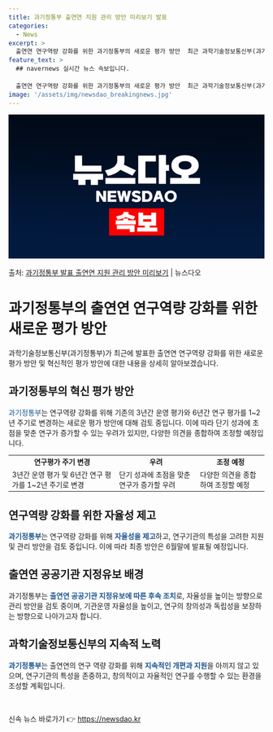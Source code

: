 ```yaml
---
title: 과기정통부 출연연 지원 관리 방안 미리보기 발표
categories:
  - News
excerpt: >
  출연연 연구역량 강화를 위한 과기정통부의 새로운 평가 방안  최근 과학기술정보통신부(과기정통부)는 출연연 공…
feature_text: >
  ## navernews 실시간 뉴스 속보입니다.

  출연연 연구역량 강화를 위한 과기정통부의 새로운 평가 방안  최근 과학기술정보통신부(과기정통부)는 출연연 공…
image: '/assets/img/newsdao_breakingnews.jpg'
---
```


![뉴스다오 속보](/assets/img/newsdao_breakingnews.jpg)

<p>출처: <a href="https://newsdao.kr/4349" rel="dofollow">과기정통부 발표 출연연 지원 관리 방안 미리보기</a> | 뉴스다오</p>

<h1>과기정통부의 출연연 연구역량 강화를 위한 새로운 평가 방안</h1>
<p data-ke-size="size16">과학기술정보통신부(과기정통부)가 최근에 발표한 출연연 연구역량 강화를 위한 새로운 평가 방안 및 혁신적인 평가 방안에 대한 내용을 상세히 알아보겠습니다. </p>

<h2 data-ke-size="size26">과기정통부의 혁신 평가 방안</h2>
<p><span style="color: #1a5490;">과기정통부</span>는 연구역량 강화를 위해 기존의 3년간 운영 평가와 6년간 연구 평가를 1~2년 주기로 변경하는 새로운 평가 방안에 대해 검토 중입니다. 이에 따라 단기 성과에 초점을 맞춘 연구가 증가할 수 있는 우려가 있지만, 다양한 의견을 종합하여 조정할 예정입니다.</p>
<table>
	<tr>
		<td style="text-align: center; height: 17px;"><b>연구평가 주기 변경</b></td>
		<td style="text-align: center; height: 17px;"><b>우려</b></td>
		<td style="text-align: center; height: 17px;"><b>조정 예정</b></td>
	</tr>
	<tr>
		<td>3년간 운영 평가 및 6년간 연구 평가를 1~2년 주기로 변경</td>
		<td>단기 성과에 초점을 맞춘 연구가 증가할 우려</td>
		<td>다양한 의견을 종합하여 조정할 예정</td>
	</tr>
</table>

<h2 data-ke-size="size26">연구역량 강화를 위한 자율성 제고</h2>
<p><b><span style="color: #1a5490;">과기정통부</span></b>는 연구역량 강화를 위해 <b><span style="color: #1a5490;">자율성을 제고</span></b>하고, 연구기관의 특성을 고려한 지원 및 관리 방안을 검토 중입니다. 이에 따라 최종 방안은 6월말에 발표될 예정입니다.</p>

<h2 data-ke-size="size26">출연연 공공기관 지정유보 배경</h2>
<p>과기정통부는 <b><span style="color: #1a5490;">출연연 공공기관 지정유보에 따른 후속 조치</span></b>로, 자율성을 높이는 방향으로 관리 방안을 검토 중이며, 기관운영 자율성을 높이고, 연구의 창의성과 독립성을 보장하는 방향으로 나아가고자 합니다.</p>

<h2 data-ke-size="size26">과학기술정보통신부의 지속적 노력</h2>
<p><b><span style="color: #1a5490;">과기정통부</span></b>는 출연연의 연구 역량 강화를 위해 <b><span style="color: #1a5490;">지속적인 개편과 지원</span></b>을 아끼지 않고 있으며, 연구기관의 특성을 존중하고, 창의적이고 자율적인 연구를 수행할 수 있는 환경을 조성할 계획입니다.</p>

<p data-ke-size="size16">&nbsp;</p> 

신속 뉴스 바로가기 👉 <a href="https://newsdao.kr" rel="dofollow">https://newsdao.kr</a>


